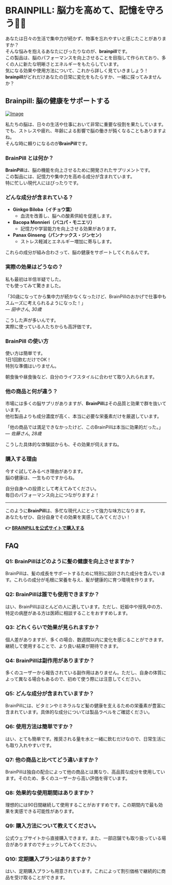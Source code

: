 # BRAINPILL: 脳力を高めて、記憶を守ろう🧠✨

あなたは日々の生活で集中力が続かず、物事を忘れやすいと感じたことがありますか？  
そんな悩みを抱えるあなたにぴったりなのが、**brainpill**です。  
この製品は、脳のパフォーマンスを向上させることを目指して作られており、多くの人に新たな明晰さとエネルギーをもたらしています。  
気になる効果や使用方法について、これから詳しく見ていきましょう！  
**brainpill**がどれだけあなたの日常に変化をもたらすか、一緒に探ってみませんか？

## Brainpill: 脳の健康をサポートする

[![Image](https://www2.sellhealth.com/134/brainpill_3_3.gif)](https://gchaffi.com/HXCpYslK)

私たちの脳は、日々の生活や仕事において非常に重要な役割を果たしています。  
でも、ストレスや疲れ、年齢による影響で脳の働きが鈍くなることもありますよね。  
そんな時に頼りになるのが**BrainPill**です。

### BrainPill とは何か？

**BrainPill**は、脳の機能を向上させるために開発されたサプリメントです。  
この製品には、記憶力や集中力を高める成分が含まれています。  
特に忙しい現代人にはぴったりです。

### どんな成分が含まれている？

- **Ginkgo Biloba（イチョウ葉）**
  - 血流を改善し、脳への酸素供給を促進します。
- **Bacopa Monnieri（バコパ・モニエリ）**
  - 記憶力や学習能力を向上させる効果があります。
- **Panax Ginseng（パンナックス・ジンセン）**
  - ストレス軽減とエネルギー増加に寄与します。

これらの成分が組み合わさって、脳の健康をサポートしてくれるんです。

### 実際の効果はどうなの？

私も最初は半信半疑でした。  
でも使ってみて驚きました。  

「30歳になってから集中力が続かなくなったけど、BrainPillのおかげで仕事中もスムーズに考えられるようになった！」  
— *田中さん, 30歳*

こうした声が多いんです。  
実際に使っている人たちからも高評価です。

### BrainPill の使い方

使い方は簡単です。  
1日1回飲むだけでOK！  
特別な準備はいりません。

朝食後や昼食後など、自分のライフスタイルに合わせて取り入れられます。

### 他の商品と何が違う？

市場には多くの脳サプリがありますが、**BrainPill**はその品質と効果で群を抜いています。  
他社製品よりも成分濃度が高く、本当に必要な栄養素だけを厳選しています。

「他の商品では満足できなかったけど、このBrainPillは本当に効果的だった。」  
— *佐藤さん, 28歳*

こうした具体的な体験談からも、その効果が伺えますね。

### 購入する理由

今すぐ試してみるべき理由があります。  
脳の健康は、一生ものですからね。  

自分自身への投資として考えてみてください。  
毎日のパフォーマンス向上につながりますよ！

---

このように**BrainPill**は、多忙な現代人にとって強力な味方になります。  
あなたもぜひ、自分自身でその効果を実感してみてください！



**👉 [BRAINPILLを公式サイトで購入する](https://gchaffi.com/HXCpYslK)**

## FAQ

### Q1: BrainPillはどのように髪の健康を向上させますか？

BrainPillは、髪の成長をサポートするために特別に設計された成分を含んでいます。これらの成分が毛根に栄養を与え、髪が健康的に育つ環境を作ります。

### Q2: BrainPillは誰でも使用できますか？

はい、BrainPillはほとんどの人に適しています。ただし、妊娠中や授乳中の方、特定の病歴がある方は医師に相談することをおすすめします。

### Q3: どれくらいで効果が見られますか？

個人差がありますが、多くの場合、数週間以内に変化を感じることができます。継続して使用することで、より良い結果が期待できます。

### Q4: BrainPillは副作用がありますか？

多くのユーザーから報告されている副作用はありません。ただし、自身の体質によって異なる場合もあるので、初めて使う際には注意してください。

### Q5: どんな成分が含まれていますか？

BrainPillには、ビタミンやミネラルなど髪の健康を支えるための栄養素が豊富に含まれています。具体的な成分については製品ラベルをご確認ください。

### Q6: 使用方法は簡単ですか？

はい、とても簡単です。推奨される量を水と一緒に飲むだけなので、日常生活にも取り入れやすいです。

### Q7: 他の商品と比べてどう違いますか？

BrainPillは独自の配合によって他の商品とは異なり、高品質な成分を使用しています。そのため、多くのユーザーから高い評価を得ています。

### Q8: 効果的な使用期間はありますか？

理想的には90日間継続して使用することがおすすめです。この期間内で最も効果を実感できる可能性があります。

### Q9: 購入方法について教えてください。

公式ウェブサイトから直接購入できます。また、一部店舗でも取り扱っている場合がありますのでチェックしてみてください。

### Q10: 定期購入プランはありますか？

はい、定期購入プランも用意されています。これによって割引価格で継続的に商品を受け取ることができます。